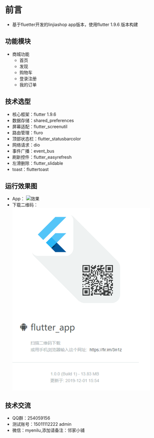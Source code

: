  # 前言
- 基于fluetter开发的linjiashop app版本，使用flutter 1.9.6 版本构建
## 功能模块

- 商城功能
    - 首页
    - 发现
    - 购物车
    - 登录注册
    - 我的订单

## 技术选型
- 核心框架：flutter 1.9.6
- 数据存储：shared_preferences
- 屏幕适配：flutter_screenutil
- 路由管理：fluro
- 顶部状态栏：flutter_statusbarcolor
- 网络请求：dio
- 事件广播：event_bus
- 刷新控件：flutter_easyrefresh
- 左滑删除：flutter_slidable
- toast：fluttertoast
## 运行效果图
- App：
![效果](doc/mobile.gif)
- 下载二维码：
![二维码](doc/code.png)
## 技术交流
- QQ群：254059156
- 测试账号：15011112222 admin
- 微信：myenilu,添加请备注：邻家小铺